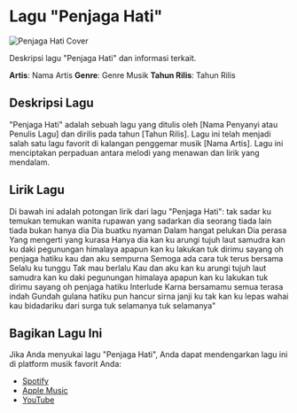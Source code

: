 # Lagu "Penjaga Hati"

![Penjaga Hati Cover](url_gambar_cover.jpg)

Deskripsi lagu "Penjaga Hati" dan informasi terkait.

**Artis**: Nama Artis
**Genre**: Genre Musik
**Tahun Rilis**: Tahun Rilis

## Deskripsi Lagu

"Penjaga Hati" adalah sebuah lagu yang ditulis oleh [Nama Penyanyi atau Penulis Lagu] dan dirilis pada tahun [Tahun Rilis]. Lagu ini telah menjadi salah satu lagu favorit di kalangan penggemar musik [Nama Artis]. Lagu ini menciptakan perpaduan antara melodi yang menawan dan lirik yang mendalam.

## Lirik Lagu

Di bawah ini adalah potongan lirik dari lagu "Penjaga Hati":
tak sadar ku temukan
temukan wanita rupawan
yang sadarkan
dia seorang
tiada lain tiada bukan
hanya dia
Dia buatku nyaman
Dalam hangat pelukan
Dia perasa
Yang mengerti yang kurasa
Hanya dia
kan ku arungi tujuh laut samudra
kan ku daki pegunungan himalaya
apapun kan ku lakukan tuk dirimu sayang
oh penjaga hatiku
kau dan aku sempurna
Semoga ada cara tuk terus bersama
Selalu ku tunggu
Tak mau berlalu
Kau dan aku
kan ku arungi tujuh laut samudra
kan ku daki pegunungan himalaya
apapun kan ku lakukan tuk dirimu sayang
oh penjaga hatiku
Interlude
Karna bersamamu semua terasa indah
Gundah gulana hatiku pun hancur sirna
janji ku tak kan ku lepas wahai kau bidadariku dari surga
tuk selamanya
tuk selamanya"


## Bagikan Lagu Ini

Jika Anda menyukai lagu "Penjaga Hati", Anda dapat mendengarkan lagu ini di platform musik favorit Anda:

- [Spotify](https://open.spotify.com/track/7F4tV8SiUy6itZTdAzdafO)
- [Apple Music](https://music.apple.com/id/song/penjaga-hati/1693108606)
- [YouTube](https://www.youtube.com/watch?v=jia3fhBQ8qI)

